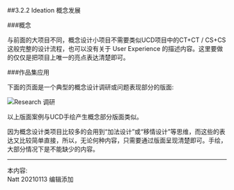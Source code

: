 ##3.2.2 Ideation 概念发展

###概念

与前面的大项目不同，概念设计小项目不需要类似UCD项目中的CT+CT / CS+CS 这般完整的设计流程，也可以没有关于 User Experience 的描述内容。这里要做的仅仅是把项目上唯一的亮点表达清楚即可。



###作品集应用

下面的页面是一个典型的概念设计调研或问题表现部分的版面:  

![Research 调研](http://kitpic.makebi.net/2021/idcd_02.jpg)

以上版面案例与UCD手绘产生概念部分版面类似。

因为概念设计类项目比较多的会用到“加法设计”或“移情设计”等思维，而这些的表达又比较简单直接，所以，无论何种内容，只需要通过版面呈现清楚即可。手绘，大部分情况下是不能缺少的内容。


---
本内容:  
Natt 20210113 编辑添加